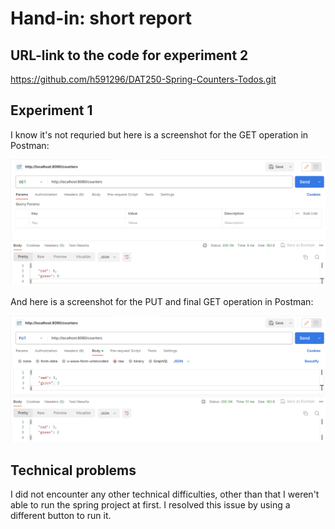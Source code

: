 # Hand-in: short report

## URL-link to the code for experiment 2
https://github.com/h591296/DAT250-Spring-Counters-Todos.git


## Experiment 1

I know it's not requried but here is a screenshot for the GET operation in Postman:

![GET](GET.png)

And here is a screenshot for the PUT and final GET operation in Postman:

![PUTandGET](PUTandGET.png)

## Technical problems

I did not encounter any other technical difficulties, other than that I weren't able to run the spring project at first. I resolved this issue by using a different button to run it.